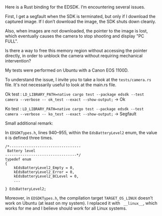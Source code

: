 Here is a Rust binding for the EDSDK. I’m encountering several issues.

First, I get a segfault when the SDK is terminated, but only if I download the captured image. If I don’t download the image, the SDK shuts down cleanly.

Also, when images are not downloaded, the pointer to the image is lost, which eventually causes the camera to stop shooting and display "PC FULL".

Is there a way to free this memory region without accessing the pointer directly, in order to unblock the camera without requiring mechanical intervention?

My tests were performed on Ubuntu with a Canon EOS 1100D.

To understand the issue, I invite you to take a look at the `tests/camera.rs` file.
It's not necessarily useful to look at the main.rs file.


Ok test : `LD_LIBRARY_PATH=native cargo test --package edsdk --test camera --verbose -- ok_test --exact --show-output;` -> Ok

Ko test : `LD_LIBRARY_PATH=native cargo test --package edsdk --test camera --verbose -- ko_test --exact --show-output;` -> Segfault



Small additional remark:

In `EDSDKTypes.h`, lines 940–955, within the `EdsBatteryLevel2` enum, the value `0` is defined three times.

```
/*---------------------------------
 Battery level
---------------------------------*/
typedef enum
{
    kEdsBatteryLevel2_Empty = 0,
    kEdsBatteryLevel2_Error = 0,
    kEdsBatteryLevel2_BCLevel = 0,
    ...

} EdsBatteryLevel2;
```


Moreover, in `EDSDKTypes.h`, the compilation target `TARGET_OS_LINUX` doesn’t work on Ubuntu (at least on my system). I replaced it with ` __linux__`, which works for me and I believe should work for all Linux systems.